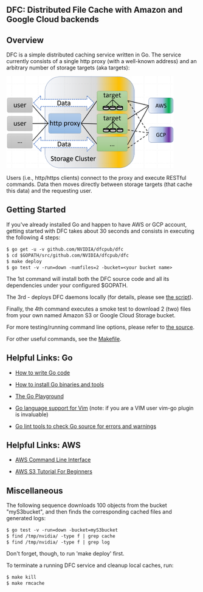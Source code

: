DFC: Distributed File Cache with Amazon and Google Cloud backends
-----------------------------------------------------------------

## Overview

DFC is a simple distributed caching service written in Go. The service
currently consists of a single http proxy (with a well-known address)
and an arbitrary number of storage targets (aka targets):

<img src="images/dfc-overview.png" alt="DFC overview" width="440">

Users (i.e., http/https clients) connect to the proxy and execute RESTful 
commands. Data then moves directly between storage targets (that cache this data)
and the requesting user.

## Getting Started

If you've already installed Go and happen to have AWS or GCP account, getting 
started with DFC takes about 30 seconds and consists in executing the following
4 steps:

```
$ go get -u -v github.com/NVIDIA/dfcpub/dfc 
$ cd $GOPATH/src/github.com/NVIDIA/dfcpub/dfc
$ make deploy
$ go test -v -run=down -numfiles=2 -bucket=<your bucket name>
```

The 1st command will install both the DFC source code and all its dependencies 
under your configured $GOPATH.

The 3rd - deploys DFC daemons locally (for details, please see [the script](dfc/setup/deploy.sh)).

Finally, the 4th command executes a smoke test to download 2 (two) files
from your own named Amazon S3 or Google Cloud Storage bucket.

For more testing/running command line options, please refer to [the source](dfc/main_test.go).

For other useful commands, see the [Makefile](dfc/Makefile).

## Helpful Links: Go

* [How to write Go code](https://golang.org/doc/code.html)

* [How to install Go binaries and tools](https://golang.org/doc/install)

* [The Go Playground](https://play.golang.org/)

* [Go language support for Vim](https://github.com/fatih/vim-go)
  (note: if you are a VIM user vim-go plugin is invaluable)

* [Go lint tools to check Go source for errors and warnings](https://github.com/alecthomas/gometalinter)

## Helpful Links: AWS

* [AWS Command Line Interface](https://docs.aws.amazon.com/cli/latest/userguide/cli-chap-getting-started.html)

* [AWS S3 Tutorial For Beginners](https://www.youtube.com/watch?v=LfBn5Y1X0vE)

## Miscellaneous

The following sequence downloads 100 objects from the bucket "myS3bucket", and then
finds the corresponding cached files and generated logs:
```
$ go test -v -run=down -bucket=myS3bucket
$ find /tmp/nvidia/ -type f | grep cache
$ find /tmp/nvidia/ -type f | grep log
```

Don't forget, though, to run 'make deploy' first. 

To terminate a running DFC service and cleanup local caches, run:
```
$ make kill
$ make rmcache
```
